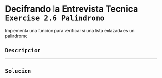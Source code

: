 # Decifrando la Entrevista Tecnica `Exercise 2.6 Palindromo`

Implementa una funcion para verificar si una lista enlazada es un palindromo

## `Descripcion`

---

## `Solucion`
